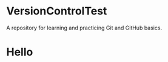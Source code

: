 # VersionControlTest
A repository for learning and practicing Git and GitHub basics.
<h1>Hello</h1>
